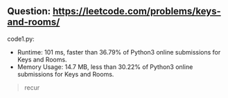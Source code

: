 ## Question: https://leetcode.com/problems/keys-and-rooms/

code1.py:
* Runtime: 101 ms, faster than 36.79% of Python3 online submissions for Keys and Rooms.
* Memory Usage: 14.7 MB, less than 30.22% of Python3 online submissions for Keys and Rooms.
> recur